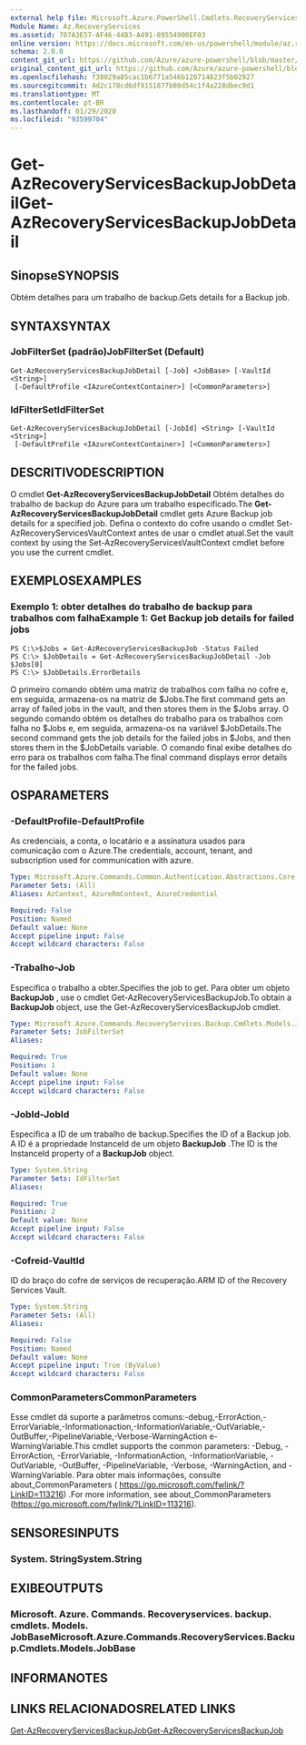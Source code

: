 ```yaml
---
external help file: Microsoft.Azure.PowerShell.Cmdlets.RecoveryServices.Backup.dll-Help.xml
Module Name: Az.RecoveryServices
ms.assetid: 707A3E57-AF46-44B3-A491-89554900EF03
online version: https://docs.microsoft.com/en-us/powershell/module/az.recoveryservices/get-azrecoveryservicesbackupjobdetail
schema: 2.0.0
content_git_url: https://github.com/Azure/azure-powershell/blob/master/src/RecoveryServices/RecoveryServices/help/Get-AzRecoveryServicesBackupJobDetail.md
original_content_git_url: https://github.com/Azure/azure-powershell/blob/master/src/RecoveryServices/RecoveryServices/help/Get-AzRecoveryServicesBackupJobDetail.md
ms.openlocfilehash: f38029a85cac1b6771a546b120714823f5b02927
ms.sourcegitcommit: 4d2c178cd6df9151877b08d54c1f4a228dbec9d1
ms.translationtype: MT
ms.contentlocale: pt-BR
ms.lasthandoff: 01/29/2020
ms.locfileid: "93599704"
---
```

# <span data-ttu-id="73d3b-101">Get-AzRecoveryServicesBackupJobDetail</span><span class="sxs-lookup"><span data-stu-id="73d3b-101">Get-AzRecoveryServicesBackupJobDetail</span></span>

## <span data-ttu-id="73d3b-102">Sinopse</span><span class="sxs-lookup"><span data-stu-id="73d3b-102">SYNOPSIS</span></span>
<span data-ttu-id="73d3b-103">Obtém detalhes para um trabalho de backup.</span><span class="sxs-lookup"><span data-stu-id="73d3b-103">Gets details for a Backup job.</span></span>

## <span data-ttu-id="73d3b-104">SYNTAX</span><span class="sxs-lookup"><span data-stu-id="73d3b-104">SYNTAX</span></span>

### <span data-ttu-id="73d3b-105">JobFilterSet (padrão)</span><span class="sxs-lookup"><span data-stu-id="73d3b-105">JobFilterSet (Default)</span></span>
```
Get-AzRecoveryServicesBackupJobDetail [-Job] <JobBase> [-VaultId <String>]
 [-DefaultProfile <IAzureContextContainer>] [<CommonParameters>]
```

### <span data-ttu-id="73d3b-106">IdFilterSet</span><span class="sxs-lookup"><span data-stu-id="73d3b-106">IdFilterSet</span></span>
```
Get-AzRecoveryServicesBackupJobDetail [-JobId] <String> [-VaultId <String>]
 [-DefaultProfile <IAzureContextContainer>] [<CommonParameters>]
```

## <span data-ttu-id="73d3b-107">DESCRITIVO</span><span class="sxs-lookup"><span data-stu-id="73d3b-107">DESCRIPTION</span></span>
<span data-ttu-id="73d3b-108">O cmdlet **Get-AzRecoveryServicesBackupJobDetail** Obtém detalhes do trabalho de backup do Azure para um trabalho especificado.</span><span class="sxs-lookup"><span data-stu-id="73d3b-108">The **Get-AzRecoveryServicesBackupJobDetail** cmdlet gets Azure Backup job details for a specified job.</span></span>
<span data-ttu-id="73d3b-109">Defina o contexto do cofre usando o cmdlet Set-AzRecoveryServicesVaultContext antes de usar o cmdlet atual.</span><span class="sxs-lookup"><span data-stu-id="73d3b-109">Set the vault context by using the Set-AzRecoveryServicesVaultContext cmdlet before you use the current cmdlet.</span></span>

## <span data-ttu-id="73d3b-110">EXEMPLOS</span><span class="sxs-lookup"><span data-stu-id="73d3b-110">EXAMPLES</span></span>

### <span data-ttu-id="73d3b-111">Exemplo 1: obter detalhes do trabalho de backup para trabalhos com falha</span><span class="sxs-lookup"><span data-stu-id="73d3b-111">Example 1: Get Backup job details for failed jobs</span></span>
```
PS C:\>$Jobs = Get-AzRecoveryServicesBackupJob -Status Failed
PS C:\> $JobDetails = Get-AzRecoveryServicesBackupJobDetail -Job $Jobs[0]
PS C:\> $JobDetails.ErrorDetails
```

<span data-ttu-id="73d3b-112">O primeiro comando obtém uma matriz de trabalhos com falha no cofre e, em seguida, armazena-os na matriz de $Jobs.</span><span class="sxs-lookup"><span data-stu-id="73d3b-112">The first command gets an array of failed jobs in the vault, and then stores them in the $Jobs array.</span></span>
<span data-ttu-id="73d3b-113">O segundo comando obtém os detalhes do trabalho para os trabalhos com falha no $Jobs e, em seguida, armazena-os na variável $JobDetails.</span><span class="sxs-lookup"><span data-stu-id="73d3b-113">The second command gets the job details for the failed jobs in $Jobs, and then stores them in the $JobDetails variable.</span></span>
<span data-ttu-id="73d3b-114">O comando final exibe detalhes do erro para os trabalhos com falha.</span><span class="sxs-lookup"><span data-stu-id="73d3b-114">The final command displays error details for the failed jobs.</span></span>

## <span data-ttu-id="73d3b-115">OS</span><span class="sxs-lookup"><span data-stu-id="73d3b-115">PARAMETERS</span></span>

### <span data-ttu-id="73d3b-116">-DefaultProfile</span><span class="sxs-lookup"><span data-stu-id="73d3b-116">-DefaultProfile</span></span>
<span data-ttu-id="73d3b-117">As credenciais, a conta, o locatário e a assinatura usados para comunicação com o Azure.</span><span class="sxs-lookup"><span data-stu-id="73d3b-117">The credentials, account, tenant, and subscription used for communication with azure.</span></span>

```yaml
Type: Microsoft.Azure.Commands.Common.Authentication.Abstractions.Core.IAzureContextContainer
Parameter Sets: (All)
Aliases: AzContext, AzureRmContext, AzureCredential

Required: False
Position: Named
Default value: None
Accept pipeline input: False
Accept wildcard characters: False
```

### <span data-ttu-id="73d3b-118">-Trabalho</span><span class="sxs-lookup"><span data-stu-id="73d3b-118">-Job</span></span>
<span data-ttu-id="73d3b-119">Especifica o trabalho a obter.</span><span class="sxs-lookup"><span data-stu-id="73d3b-119">Specifies the job to get.</span></span>
<span data-ttu-id="73d3b-120">Para obter um objeto **BackupJob** , use o cmdlet Get-AzRecoveryServicesBackupJob.</span><span class="sxs-lookup"><span data-stu-id="73d3b-120">To obtain a **BackupJob** object, use the Get-AzRecoveryServicesBackupJob cmdlet.</span></span>

```yaml
Type: Microsoft.Azure.Commands.RecoveryServices.Backup.Cmdlets.Models.JobBase
Parameter Sets: JobFilterSet
Aliases:

Required: True
Position: 1
Default value: None
Accept pipeline input: False
Accept wildcard characters: False
```

### <span data-ttu-id="73d3b-121">-JobId</span><span class="sxs-lookup"><span data-stu-id="73d3b-121">-JobId</span></span>
<span data-ttu-id="73d3b-122">Especifica a ID de um trabalho de backup.</span><span class="sxs-lookup"><span data-stu-id="73d3b-122">Specifies the ID of a Backup job.</span></span>
<span data-ttu-id="73d3b-123">A ID é a propriedade InstanceId de um objeto **BackupJob** .</span><span class="sxs-lookup"><span data-stu-id="73d3b-123">The ID is the InstanceId property of a **BackupJob** object.</span></span>

```yaml
Type: System.String
Parameter Sets: IdFilterSet
Aliases:

Required: True
Position: 2
Default value: None
Accept pipeline input: False
Accept wildcard characters: False
```

### <span data-ttu-id="73d3b-124">-Cofreid</span><span class="sxs-lookup"><span data-stu-id="73d3b-124">-VaultId</span></span>
<span data-ttu-id="73d3b-125">ID do braço do cofre de serviços de recuperação.</span><span class="sxs-lookup"><span data-stu-id="73d3b-125">ARM ID of the Recovery Services Vault.</span></span>

```yaml
Type: System.String
Parameter Sets: (All)
Aliases:

Required: False
Position: Named
Default value: None
Accept pipeline input: True (ByValue)
Accept wildcard characters: False
```

### <span data-ttu-id="73d3b-126">CommonParameters</span><span class="sxs-lookup"><span data-stu-id="73d3b-126">CommonParameters</span></span>
<span data-ttu-id="73d3b-127">Esse cmdlet dá suporte a parâmetros comuns:-debug,-ErrorAction,-ErrorVariable,-Informationaction,-InformationVariable,-OutVariable,-OutBuffer,-PipelineVariable,-Verbose-WarningAction e-WarningVariable.</span><span class="sxs-lookup"><span data-stu-id="73d3b-127">This cmdlet supports the common parameters: -Debug, -ErrorAction, -ErrorVariable, -InformationAction, -InformationVariable, -OutVariable, -OutBuffer, -PipelineVariable, -Verbose, -WarningAction, and -WarningVariable.</span></span> <span data-ttu-id="73d3b-128">Para obter mais informações, consulte about_CommonParameters ( https://go.microsoft.com/fwlink/?LinkID=113216) .</span><span class="sxs-lookup"><span data-stu-id="73d3b-128">For more information, see about_CommonParameters (https://go.microsoft.com/fwlink/?LinkID=113216).</span></span>

## <span data-ttu-id="73d3b-129">SENSORES</span><span class="sxs-lookup"><span data-stu-id="73d3b-129">INPUTS</span></span>

### <span data-ttu-id="73d3b-130">System. String</span><span class="sxs-lookup"><span data-stu-id="73d3b-130">System.String</span></span>

## <span data-ttu-id="73d3b-131">EXIBE</span><span class="sxs-lookup"><span data-stu-id="73d3b-131">OUTPUTS</span></span>

### <span data-ttu-id="73d3b-132">Microsoft. Azure. Commands. Recoveryservices. backup. cmdlets. Models. JobBase</span><span class="sxs-lookup"><span data-stu-id="73d3b-132">Microsoft.Azure.Commands.RecoveryServices.Backup.Cmdlets.Models.JobBase</span></span>

## <span data-ttu-id="73d3b-133">INFORMA</span><span class="sxs-lookup"><span data-stu-id="73d3b-133">NOTES</span></span>

## <span data-ttu-id="73d3b-134">LINKS RELACIONADOS</span><span class="sxs-lookup"><span data-stu-id="73d3b-134">RELATED LINKS</span></span>

[<span data-ttu-id="73d3b-135">Get-AzRecoveryServicesBackupJob</span><span class="sxs-lookup"><span data-stu-id="73d3b-135">Get-AzRecoveryServicesBackupJob</span></span>](./Get-AzRecoveryServicesBackupJob.md)


